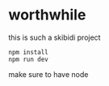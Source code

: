 # worthwhile

this is such a skibidi project

```
npm install
npm run dev
```

make sure to have node
